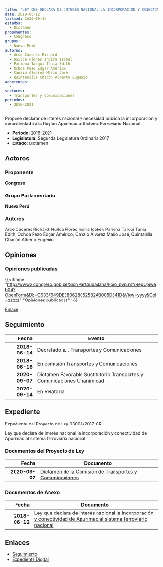 ```yaml
---
title: "LEY QUE DECLARA DE INTERÉS NACIONAL LA INCORPORACIÓN Y CONECTIVIDAD DE APURÍMAC AL SISTEMA FERROVIARIO NACIONAL"
date: 2018-06-12
lastmod: 2020-09-14
estados: 
  - Dictamen
proponentes: 
  - Congreso
grupos: 
  - Nuevo Perú
autores: 
  - Arce Cáceres Richard
  - Huilca Flores Indira Isabel
  - Pariona Tarqui Tania Edith
  - Ochoa Pezo Édgar Américo
  - Canzio Álvarez Mario José
  - Quintanilla Chacón Alberto Eugenio
adherentes: 
  - 
sectores: 
  - Transportes y Comunicaciones
periodos: 
  - 2016-2021
---
```


Propone declarar de interés nacional y necesidad pública la incorporación y conectividad de la Región Apurímac al Sistema Ferroviario Nacional.

- **Periodo**: 2016-2021
- **Legislatura**: Segunda Legislatura Ordinaria 2017
- **Estado**: Dictamen

## Actores

### Proponente

**Congreso**

### Grupo Parlamentario

**Nuevo Perú**

### Autores

Arce Cáceres Richard; Huilca Flores Indira Isabel; Pariona Tarqui Tania Edith; Ochoa Pezo Édgar Américo; Canzio Álvarez Mario José; Quintanilla Chacón Alberto Eugenio


## Opiniones

### Opiniones publicadas

{{<iframe "http://www2.congreso.gob.pe/Sicr/ParCiudadana/Foro_pvp.nsf/RepOpiweb04?OpenForm&Db=C6337649DEE80628052582AB005D841D&View=yyyy&Col=zzzzz" "Opiniones publicadas" >}}

[Enlace](http://www2.congreso.gob.pe/Sicr/ParCiudadana/Foro_pvp.nsf/RepOpiweb04?OpenForm&Db=C6337649DEE80628052582AB005D841D&View=yyyy&Col=zzzzz)

## Seguimiento

| Fecha | Evento |
|------:|--------|
| **2018-06-14** | Decretado a... Transportes y Comunicaciones|
| **2018-06-18** | En comisión Transportes y Comunicaciones|
| **2020-09-07** | Dictamen Favorable Sustitutorio Transportes y Comunicaciones Unanimidad|
| **2020-09-14** | En Relatoría|


## Expediente

Expediente del Proyecto de Ley 03004/2017-CR

Ley que declara de interés nacional la incorporación y conectividad de Apurímac al sistema ferroviario nacional


### Documentos del Proyecto de Ley

| Fecha | Documento |
|------:|--------|
| **2020-09-07** | [Dictamen de la Comisión de Transportes y Comunicaciones](http://www.leyes.congreso.gob.pe/Documentos/2016_2021/Dictamenes/Proyectos_de_Ley/03004DC23MAY20200907.pdf) |

### Documentos de Anexo

| Fecha | Documento |
|------:|--------|
| **2018-06-12** | [Ley que declara de interés nacional la incorporación y conectividad de Apurímac al sistema ferroviario nacional](http://www.leyes.congreso.gob.pe/Documentos/2016_2021/Proyectos_de_Ley_y_de_Resoluciones_Legislativas/PL0300420180612..pdf) |

## Enlaces 

- [Seguimiento](http://www2.congreso.gob.pe/Sicr/TraDocEstProc/CLProLey2016.nsf/f7fff46988ca05b1052578e100829cc7/1d832f58748bd616052582aa007cb04b?OpenDocument)
- [Expediente Digital](http://www2.congreso.gob.pe/Sicr/TraDocEstProc/CLProLey2016.nsf/f7fff46988ca05b1052578e100829cc7/1d832f58748bd616052582aa007cb04b?OpenDocument&Click=05257FB7005EB655.eb71d0cf91d8294e05256cdf006b5706/$Body/0.1C6C)
